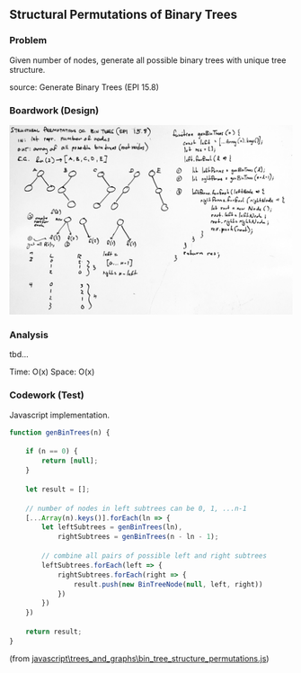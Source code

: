 ## Structural Permutations of Binary Trees

### Problem

Given number of nodes, generate all possible binary trees with unique tree structure.

source: Generate Binary Trees (EPI 15.8)

### Boardwork (Design)

![](../../images/bin_tree_structure_permutations.jpg)

### Analysis

tbd...

Time: O(x)
Space: O(x)

### Codework (Test)

Javascript implementation.

```javascript
function genBinTrees(n) {

    if (n == 0) {
        return [null];
    }

    let result = [];

    // number of nodes in left subtrees can be 0, 1, ...n-1
    [...Array(n).keys()].forEach(ln => {
        let leftSubtrees = genBinTrees(ln),
            rightSubtrees = genBinTrees(n - ln - 1);
        
        // combine all pairs of possible left and right subtrees
        leftSubtrees.forEach(left => {
            rightSubtrees.forEach(right => {
                result.push(new BinTreeNode(null, left, right))
            })
        })
    })

    return result;
}
```
(from [javascript\trees_and_graphs\bin_tree_structure_permutations.js](../../javascript/trees_and_graphs/bin_tree_structure_permutations.js))
